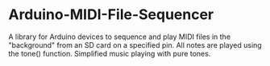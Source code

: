 # Arduino-MIDI-File-Sequencer
A library for Arduino devices to sequence and play MIDI files in the "background" from an SD card on a specified pin. All notes are played using the tone() function. Simplified music playing with pure tones.
